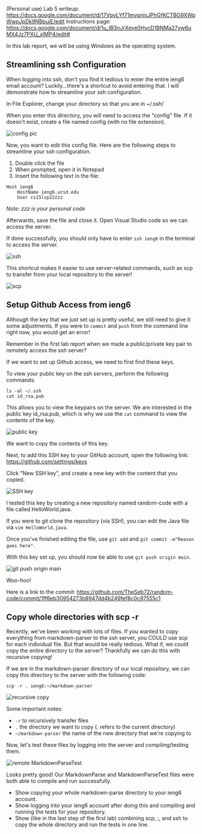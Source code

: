 (Personal use)
Lab 5 writeup: https://docs.google.com/document/d/17VpvLYf71mvpnjsJPhGfKCTBG9XWpWwpJpDk9NBpuiE/edit
Instructions page: https://docs.google.com/document/d/1u_IB3nJrXeve0HvcD1BNMa27yw6uMX4Jz7PXU_xIMP4/edit#

In this lab report, we will be using Windows as the operating system.

## Streamlining ssh Configuration
When logging into ssh, don't you find it tedious to enter the entire ieng6 email account?
Luckily...there's a shortcut to avoid entering that. I will demonstrate how to streamline your ssh configuration.

In File Explorer, change your directory so that you are in ~/.ssh/

When you enter this directory, you will need to access the "config" file.
If it doesn't exist, create a file named config (with no file extension).

![config pic](https://user-images.githubusercontent.com/90715607/167046311-3939f82c-8957-4a00-a684-142e5c10d9fc.PNG)

Now, you want to edit this config file. Here are the following steps to streamline your ssh configuration.
1. Double click the file
2. When prompted, open it in Notepad
3. Insert the following text in the file:
```
Host ieng6
    HostName ieng6.ucsd.edu
    User cs15lsp22zzz
```
*Note: zzz is your personal code*

Afterwards, save the file and close it. Open Visual Studio code so we can access the server.

If done successfully, you should only have to enter ```ssh ieng6``` in the terminal to access the server.

![ssh](https://user-images.githubusercontent.com/90715607/167046709-9c0fb6eb-c8f1-495a-922a-f0618a55f997.PNG)

This shortcut makes it easier to use server-related commands, such as scp to transfer from your local repository to the server!

![scp](https://user-images.githubusercontent.com/90715607/167047640-0dc6bc36-a81e-47d1-9ee7-168891f16720.PNG)

## Setup Github Access from ieng6
Although the key that we just set up is pretty useful, we still need to give it some adjustments.
If you were to ```commit``` and ```push``` from the command line right now, you would get an error!

Remember in the first lab report when we made a public/private key pair to remotely access the ssh server?

If we want to set up Github access, we need to first find these keys.

To view your public key on the ssh servers, perform the following commands:
```
ls -al ~/.ssh
cat id_rsa.pub
```
This allows you to view the keypairs on the server. We are interested in the public key id_rsa.pub, which is why we use the `cat` command to view the contents of the key.

![public key](https://user-images.githubusercontent.com/90715607/167159626-88f34528-7cbd-467d-909e-73769116df3f.PNG)

We want to copy the contents of this key.

Next, to add this SSH key to your GitHub account, open the following link: https://github.com/settings/keys

Click "New SSH key", and create a new key with the content that you copied.

![SSH key](https://user-images.githubusercontent.com/90715607/167168928-3df9b89b-dd0b-4052-8a9c-53cad82f5cce.PNG)

I tested this key by creating a new repository named random-code with a file called HelloWorld.java.

If you were to git clone the repository (via SSH), you can edit the Java file via `vim HelloWorld.java`.

Once you've finished editing the file, use `git add` and `git commit -m"Reason goes here"`.

With this key set up, you should now be able to use `git push origin main`.

![git push origin main](https://user-images.githubusercontent.com/90715607/167169381-1eb80619-57dd-409d-9dfa-025fc866fb8d.PNG)

Woo-hoo!

Here is a link to the commit: https://github.com/TheSeb72/random-code/commit/1ff6eb30954273b8947dd4b249fef8c0c97555c1

## Copy whole directories with scp -r
Recently, we've been working with lots of files.
If you wanted to copy everything from markdown-parser to the ssh server, you COULD use scp for each individual file. But that would be really tedious.
What if, we could copy the entire directory to the server? Thankfully we can do this with recursive copying!

If we are in the markdown-parser directory of our local repository, we can copy this directory to the server with the following code:

`scp -r . ieng6:~/markdown-parser`

![recursive copy](https://user-images.githubusercontent.com/90715607/167171745-7228e192-7acc-4925-9071-a76c8d18dea6.PNG)

Some important notes:
* `-r` to recursively transfer files
* `.` the directory we want to copy (. refers to the current directory)
* `~/markdown-parser` the name of the new directory that we're copying to

Now, let's test these files by logging into the server and compiling/testing them.

![remote MarkdownParseTest](https://user-images.githubusercontent.com/90715607/167172926-05c41207-0a58-49e3-82d4-4042bb02bd39.PNG)

Looks pretty good! Our MarkdownParse and MarkdownParseTest files were both able to compile and run successfully.


* Show copying your whole markdown-parse directory to your ieng6 account.
* Show logging into your ieng6 account after doing this and compiling and running the tests for your repository.
* Show (like in the last step of the first lab) combining scp, ;, and ssh to copy the whole directory and run the tests in one line.
